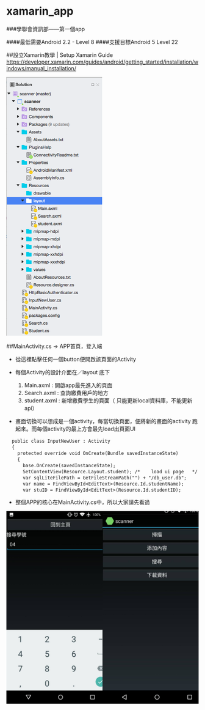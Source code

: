 # xamarin_app

###學聯會資訊部——第一個app

####最低需要Android 2.2 - Level 8
####支援目標Android 5 Level 22

##設立Xamarin教學 | Setup Xamarin Guide
https://developer.xamarin.com/guides/android/getting_started/installation/windows/manual_installation/

![Alt text](/readme_images/directory.png?raw=true "File directory")

  ##MainActivity.cs -> APP首頁，登入端
  * 從這裡點擊任何一個button便開啟該頁面的Activity
  * 每個Activity的設計介面在／layout 底下
    1. Main.axml : 開啟app最先進入的頁面
    2. Search.axml : 查詢繳費用戶的地方
    3. student.axml : 新增繳費學生的頁面（ 只能更新local資料庫，不能更新api）

  * 畫面切換可以想成是一個activity，每當切換頁面，便將新的畫面的activity 跑起來。而每個activity的最上方會最先load出頁面UI
```
  public class InputNewUser : Activity
  {
    protected override void OnCreate(Bundle savedInstanceState)
    {
      base.OnCreate(savedInstanceState);
      SetContentView(Resource.Layout.student); /*    load ui page   */
      var sqlLiteFilePath = GetFileStreamPath("") + "/db_user.db";
      var name = FindViewById<EditText>(Resource.Id.studentName);
      var stuID = FindViewById<EditText>(Resource.Id.studentID);
```
  * 整個APP的核心在MainActivity.cs中，所以大家請先看過

  ![Alt text](/readme_images/app_ui.jpg?raw=true "App UI")
